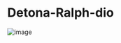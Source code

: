 # Detona-Ralph-dio

![image](https://github.com/LughWalle/Detona-Ralph-dio/assets/48294395/d8dd515b-288f-4e3c-b2be-ebd99d6497d1)
